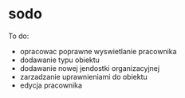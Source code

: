 # sodo

To do: 
* opracowac poprawne wyswietlanie pracownika
* dodawanie typu obiektu
* dodawanie nowej jendostki organizacyjnej
* zarzadzanie uprawnieniami do obiektu
* edycja pracownika
